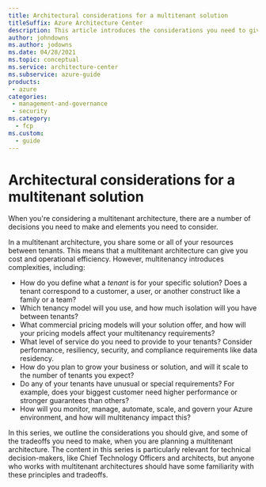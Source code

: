 ```yaml
---
title: Architectural considerations for a multitenant solution
titleSuffix: Azure Architecture Center
description: This article introduces the considerations you need to give when planning a multitenant architecture.
author: johndowns
ms.author: jodowns
ms.date: 04/28/2021
ms.topic: conceptual
ms.service: architecture-center
ms.subservice: azure-guide
products:
 - azure
categories:
 - management-and-governance
 - security
ms.category:
  - fcp
ms.custom:
  - guide
---
```


# Architectural considerations for a multitenant solution

When you're considering a multitenant architecture, there are a number of decisions you need to make and elements you need to consider.

In a multitenant architecture, you share some or all of your resources between tenants. This means that a multitenant architecture can give you cost and operational efficiency. However, multitenancy introduces complexities, including:

- How do you define what a _tenant_ is for your specific solution? Does a tenant correspond to a customer, a user, or another construct like a family or a team?
- Which tenancy model will you use, and how much isolation will you have between tenants?
- What commercial pricing models will your solution offer, and how will your pricing models affect your multitenancy requirements?
- What level of service do you need to provide to your tenants? Consider performance, resiliency, security, and compliance requirements like data residency.
- How do you plan to grow your business or solution, and will it scale to the number of tenants you expect?
- Do any of your tenants have unusual or special requirements? For example, does your biggest customer need higher performance or stronger guarantees than others?
- How will you monitor, manage, automate, scale, and govern your Azure environment, and how will multitenancy impact this?

In this series, we outline the considerations you should give, and some of the tradeoffs you need to make, when you are planning a multitenant architecture. The content in this series is particularly relevant for technical decision-makers, like Chief Technology Officers and architects, but anyone who works with multitenant architectures should have some familiarity with these principles and tradeoffs.
